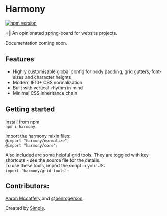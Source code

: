 # Harmony

[![npm version](https://badge.fury.io/js/harmony.svg)](https://www.npmjs.com/package/harmony)

🎶🙌 An opinionated spring-board for website projects.

Documentation coming soon.

## Features

- Highly customisable global config for body padding, grid gutters, font-sizes and character heights
- Modern IE10+ CSS normalization
- Built with vertical-rhythm in mind
- Minimal CSS inheritance chain

## Getting started

Install from npm<br>
`npm i harmony`

Import the harmony mixin files:<br>
`@import "harmony/normalize";`<br>
`@import "harmony/core";`

Also included are some helpful grid tools.
They are toggled with key shortcuts - see the source file for the details.<br>
To use these tools, import the script in your JS:<br>
`import 'harmony/grid-tools';`

## Contributors:
[Aaron Mccaffery](https://github.com/aaronmccaffery) and [@benrogerson](https://twitter.com/benrogerson).

Created by [Simple](https://simple.com.au/).
